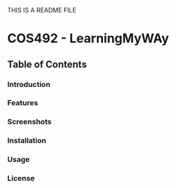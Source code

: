 THIS IS A README FILE

# COS492 - LearningMyWAy

## Table of Contents

### Introduction

### Features

### Screenshots

### Installation

### Usage

### License


